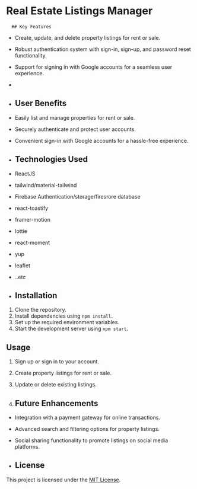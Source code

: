    # Real Estate Listings Manager
   
      ## Key Features
   - Create, update, and delete property listings for rent or sale.
   - Robust authentication system with sign-in, sign-up, and password reset functionality.
   - Support for signing in with Google accounts for a seamless user experience.
   - 
   - ## User Benefits
   - Easily list and manage properties for rent or sale.
   - Securely authenticate and protect user accounts.
   - Convenient sign-in with Google accounts for a hassle-free experience.

   -  ## Technologies Used
   - ReactJS
   - tailwind/material-tailwind
   - Firebase Authentication/storage/firesrore database
   - react-toastify
   - framer-motion
   - lottie
   - react-moment
   - yup
   - leaflet
   - ..etc

   -  ## Installation
   1. Clone the repository.
   2. Install dependencies using `npm install`.
   3. Set up the required environment variables.
   4. Start the development server using `npm start`.

   ## Usage
   1. Sign up or sign in to your account.
   2. Create property listings for rent or sale.
   3. Update or delete existing listings.

   4. ## Future Enhancements
   - Integration with a payment gateway for online transactions.
   - Advanced search and filtering options for property listings.
   - Social sharing functionality to promote listings on social media platforms.

   -  ## License
   This project is licensed under the [MIT License](https://opensource.org/licenses/MIT).
